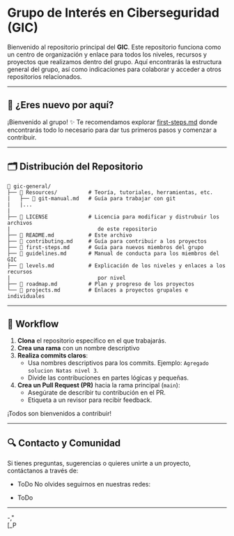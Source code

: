 # Grupo de Interés en Ciberseguridad (GIC)

Bienvenido al repositorio principal del **GIC**. Este repositorio funciona como un centro de organización y enlace para todos los niveles, recursos y proyectos que realizamos dentro del grupo. Aquí encontrarás la estructura general del grupo, así como indicaciones para colaborar y acceder a otros repositorios relacionados.

---
## 🐺 **¿Eres nuevo por aquí?**

¡Bienvenido al grupo! ✨ Te recomendamos explorar [first-steps.md](https://github.com/IberoGIC/gic-general/blob/main/first-steps.md) donde encontrarás todo lo necesario para dar tus primeros pasos y comenzar a contribuir.

---
## 🗂️ **Distribución del Repositorio**
```plaintext
📂 gic-general/
├── 📂 Resources/          # Teoría, tutoriales, herramientas, etc.
|	├── 📄 git-manual.md   # Guía para trabajar con git
|	|...
|
├── 📄 LICENSE             # Licencia para modificar y distrubuir los archivos
|                            de este repositorio
├── 📄 README.md           # Este archivo
├── 📄 contributing.md     # Guía para contribuir a los proyectos
├── 📄 first-steps.md      # Guía para nuevos miembros del grupo
├── 📄 guidelines.md       # Manual de conducta para los miembros del GIC
├── 📄 levels.md           # Explicación de los niveles y enlaces a los recursos
|                            por nivel
├── 📄 roadmap.md          # Plan y progreso de los proyectos
└── 📄 projects.md         # Enlaces a proyectos grupales e individuales
```

---
## 🧠 **Workflow**
1. **Clona** el repositorio específico en el que trabajarás.
2. **Crea una rama** con un nombre descriptivo
3. **Realiza commits claros**:
   - Usa nombres descriptivos para los commits. Ejemplo: `Agregado solucion Natas nivel 3`.
   - Divide las contribuciones en partes lógicas y pequeñas.
4. **Crea un Pull Request (PR)** hacia la rama principal (`main`):
   - Asegúrate de describir tu contribución en el PR.
   - Etiqueta a un revisor para recibir feedback.

¡Todos son bienvenidos a contribuir! 

---
## 🔍 **Contacto y Comunidad**

Si tienes preguntas, sugerencias o quieres unirte a un proyecto, contáctanos a través de:
- ToDo
No olvides seguirnos en nuestras redes:
* ToDo

---
-,"  
[_P


